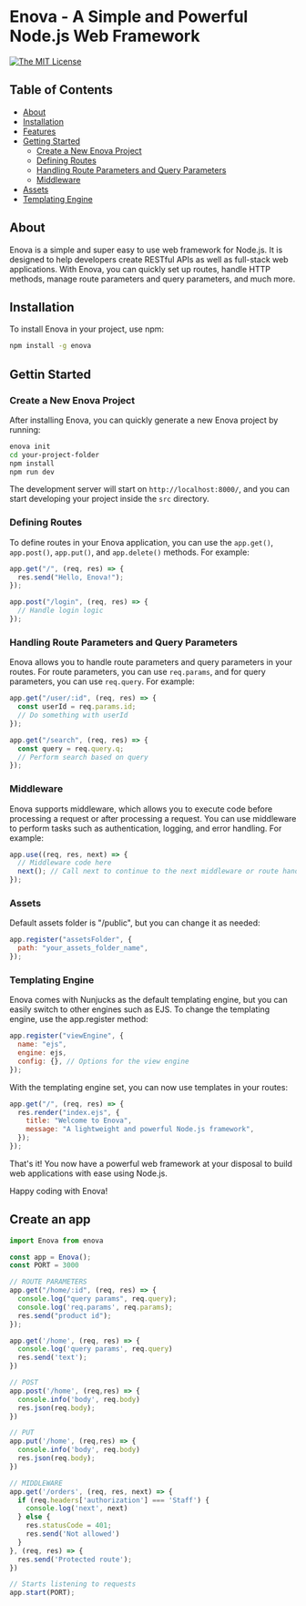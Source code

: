 # Enova - A Simple and Powerful Node.js Web Framework

[![The MIT License](https://img.shields.io/badge/license-MIT-orange.svg?color=blue&style=flat-square)](http://opensource.org/licenses/MIT)

## Table of Contents

- [About](#about)
- [Installation](#installation)
- [Features](#features)
- [Getting Started](#getting-started)
  - [Create a New Enova Project](#create-a-new-enova-project)
  - [Defining Routes](#defining-routes)
  - [Handling Route Parameters and Query Parameters](#handling-route-parameters-and-query-parameters)
  - [Middleware](#middleware)
- [Assets](#assets)
- [Templating Engine](#templating-engine)

## About

Enova is a simple and super easy to use web framework for Node.js. It is designed to help developers create RESTful APIs as well as full-stack web applications. With Enova, you can quickly set up routes, handle HTTP methods, manage route parameters and query parameters, and much more.

## Installation

To install Enova in your project, use npm:

```bash
npm install -g enova
```

## Gettin Started

### Create a New Enova Project

After installing Enova, you can quickly generate a new Enova project by running:

```bash
enova init
cd your-project-folder
npm install
npm run dev
```

The development server will start on `http://localhost:8000/`, and you can start developing your project inside the `src` directory.

### Defining Routes

To define routes in your Enova application, you can use the `app.get()`, `app.post()`, `app.put()`, and `app.delete()` methods. For example:

```javascript
app.get("/", (req, res) => {
  res.send("Hello, Enova!");
});

app.post("/login", (req, res) => {
  // Handle login logic
});
```

### Handling Route Parameters and Query Parameters

Enova allows you to handle route parameters and query parameters in your routes. For route parameters, you can use `req.params`, and for query parameters, you can use `req.query`. For example:

```javascript
app.get("/user/:id", (req, res) => {
  const userId = req.params.id;
  // Do something with userId
});

app.get("/search", (req, res) => {
  const query = req.query.q;
  // Perform search based on query
});
```

### Middleware

Enova supports middleware, which allows you to execute code before processing a request or after processing a request. You can use middleware to perform tasks such as authentication, logging, and error handling. For example:

```javascript
app.use((req, res, next) => {
  // Middleware code here
  next(); // Call next to continue to the next middleware or route handler
});
```

### Assets

Default assets folder is "/public", but you can change it as needed:

```javascript
app.register("assetsFolder", {
  path: "your_assets_folder_name",
});
```

### Templating Engine

Enova comes with Nunjucks as the default templating engine, but you can easily switch to other engines such as EJS. To change the templating engine, use the app.register method:

```javascript
app.register("viewEngine", {
  name: "ejs",
  engine: ejs,
  config: {}, // Options for the view engine
});
```

With the templating engine set, you can now use templates in your routes:

```javascript
app.get("/", (req, res) => {
  res.render("index.ejs", {
    title: "Welcome to Enova",
    message: "A lightweight and powerful Node.js framework",
  });
});
```

That's it! You now have a powerful web framework at your disposal to build web applications with ease using Node.js.

Happy coding with Enova!

## Create an app

```javascript
import Enova from enova

const app = Enova();
const PORT = 3000

// ROUTE PARAMETERS
app.get("/home/:id", (req, res) => {
  console.log("query params", req.query);
  console.log('req.params', req.params);
  res.send("product id");
});

app.get('/home', (req, res) => {
  console.log('query params', req.query)
  res.send('text');
})

// POST
app.post('/home', (req,res) => {
  console.info('body', req.body)
  res.json(req.body);
})

// PUT
app.put('/home', (req,res) => {
  console.info('body', req.body)
  res.json(req.body);
})

// MIDDLEWARE
app.get('/orders', (req, res, next) => {
  if (req.headers['authorization'] === 'Staff') {
    console.log('next', next)
  } else {
    res.statusCode = 401;
    res.send('Not allowed')
  }
}, (req, res) => {
  res.send('Protected route');
})

// Starts listening to requests
app.start(PORT);

```

